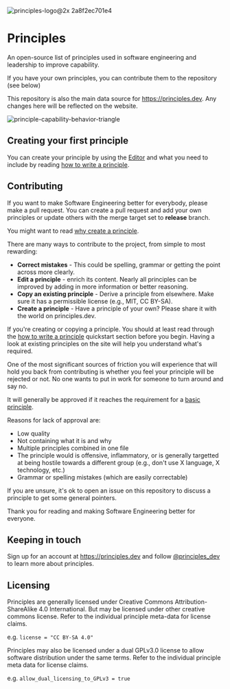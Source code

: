 ![principles-logo@2x 2a8f2ec701e4](https://user-images.githubusercontent.com/610638/124029515-2370be80-d9ed-11eb-97e4-d20e54b51423.png) 
# Principles 

An open-source list of principles used in software engineering and leadership to improve capability. 

If you have your own principles, you can contribute them to the repository (see below)

This repository is also the main data source for https://principles.dev. Any changes here will be reflected on the website.

![principle-capability-behavior-triangle](https://user-images.githubusercontent.com/610638/128890485-44f2838d-aa28-41df-be31-8b2fe5bbb2d4.jpg)



## Creating your first principle

You can create your principle by using the [Editor](https://principles.dev/editor/) and what you need to include by reading [how to write a principle](https://principles.dev/documentation/#how-to-write-a-principle_1).


## Contributing

If you want to make Software Engineering better for everybody, please make a pull request. You can create a pull request and add your own principles or update others with the merge target set to **release** branch.

You might want to read [why create a principle](https://principles.dev/why-create-principle/).

There are many ways to contribute to the project, from simple to most rewarding: 

* **Correct mistakes** -  This could be spelling, grammar or getting the point across more clearly.
* **Edit a principle** - enrich its content. Nearly all principles can be improved by adding in more information or better reasoning.
* **Copy an existing principle** - Derive a principle from elsewhere. Make sure it has a permissible license (e.g., MIT, CC BY-SA).
* **Create a principle** - Have a principle of your own? Please share it with the world on principles.dev. 

If you're creating or copying a principle. You should at least read through the [how to write a principle](https://principles.dev/documentation/) quickstart section before you begin. Having a look at existing principles on the site will help you understand what's required.

One of the most significant sources of friction you will experience that will hold you back from contributing is whether you feel your principle will be rejected or not. No one wants to put in work for someone to turn around and say no. 

It will generally be approved if it reaches the requirement for a [basic principle](https://principles.dev/documentation/#quickstart-writing-your-first-principle). 

Reasons for lack of approval are:

* Low quality
* Not containing what it is and why
* Multiple principles combined in one file
* The principle would is offensive, inflammatory, or is generally targetted at being hostile towards a different group (e.g., don't use X language, X technology, etc.)
* Grammar or spelling mistakes (which are easily correctable)

If you are unsure, it's ok to open an issue on this repository to discuss a principle to get some general pointers. 

Thank you for reading and making Software Engineering better for everyone.


## Keeping in touch

Sign up for an account at https://principles.dev and follow [@principles_dev](https://twitter.com/principles_dev) to learn more about principles.

## Licensing


Principles are generally licensed under Creative Commons Attribution-ShareAlike 4.0 International. But may be licensed under other creative commons license. Refer to the individual principle meta-data for license claims.

e.g. ```license = "CC BY-SA 4.0"```

Principles may also be licensed under a dual GPLv3.0 license to allow software distribution under the same terms. Refer to the individual principle meta data for license claims.

e.g. ```allow_dual_licensing_to_GPLv3 = true```
